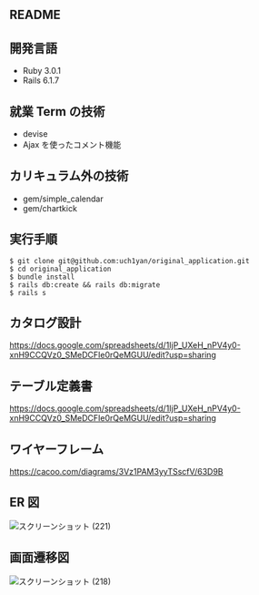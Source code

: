 ## **README**

## **開発言語**

- Ruby 3.0.1
- Rails 6.1.7

## **就業 Term の技術**

- devise
- Ajax を使ったコメント機能

## **カリキュラム外の技術**

- gem/simple_calendar
- gem/chartkick

## **実行手順**

```
$ git clone git@github.com:uch1yan/original_application.git
$ cd original_application
$ bundle install
$ rails db:create && rails db:migrate
$ rails s
```

## **カタログ設計**

https://docs.google.com/spreadsheets/d/1IjP_UXeH_nPV4y0-xnH9CCQVz0_SMeDCFIe0rQeMGUU/edit?usp=sharing

## **テーブル定義書**

https://docs.google.com/spreadsheets/d/1IjP_UXeH_nPV4y0-xnH9CCQVz0_SMeDCFIe0rQeMGUU/edit?usp=sharing

## **ワイヤーフレーム**

https://cacoo.com/diagrams/3Vz1PAM3yyTSscfV/63D9B

## **ER 図**
![スクリーンショット (221)](https://user-images.githubusercontent.com/105041608/193535077-76f187ec-91b5-47aa-91e3-1059bfa328e7.png)

## **画面遷移図**
![スクリーンショット (218)](https://user-images.githubusercontent.com/105041608/193478069-cabbbe3c-aa6c-4c10-b4e3-c351a294253a.png)

